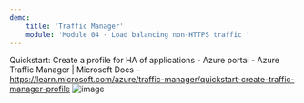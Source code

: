 ```yaml
---
demo:
    title: 'Traffic Manager'
    module: 'Module 04 - Load balancing non-HTTPS traffic '
---
```

Quickstart: Create a profile for HA of applications - Azure portal - Azure Traffic Manager | Microsoft Docs – 
https://learn.microsoft.com/azure/traffic-manager/quickstart-create-traffic-manager-profile
![image](https://github.com/user-attachments/assets/e84d970a-9d34-46ee-b269-5c23f4b0dbe3)
